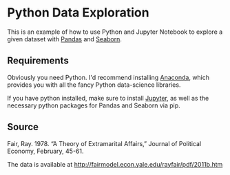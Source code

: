 # Python Data Exploration

This is an example of how to use Python and Jupyter Notebook to explore a given dataset with [Pandas](http://pandas.pydata.org/) and [Seaborn](https://seaborn.pydata.org/).

## Requirements

Obviously you need Python. I'd recommend installing [Anaconda](anaconda.com), which provides you with all the fancy Python data-science libraries.

If you have python installed, make sure to install [Jupyter](http://jupyter.org/), as well as the necessary python packages for Pandas and Seaborn via pip.

## Source

Fair, Ray. 1978. “A Theory of Extramarital Affairs,” Journal of Political Economy, February, 45-61.

The data is available at http://fairmodel.econ.yale.edu/rayfair/pdf/2011b.htm
